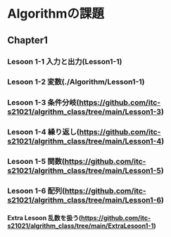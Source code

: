 # Algorithmの課題<br>
## Chapter1<br>
### Lesoon 1-1 入力と出力(Lesson1-1)<br>
### Lesoon 1-2 変数(./Algorithm/Lesson1-1)<br>
### Lesoon 1-3 条件分岐(https://github.com/itc-s21021/algrithm_class/tree/main/Lesson1-3)<br>
### Lesoon 1-4 繰り返し(https://github.com/itc-s21021/algrithm_class/tree/main/Lesson1-4)<br>
### Lesoon 1-5 関数(https://github.com/itc-s21021/algrithm_class/tree/main/Lesson1-5)<br>
### Lesoon 1-6 配列(https://github.com/itc-s21021/algrithm_class/tree/main/Lesson1-6)<br>
#### Extra Lesoon 乱数を扱う(https://github.com/itc-s21021/algrithm_class/tree/main/ExtraLesoon1-1)
